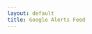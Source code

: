 ```yaml
---
layout: default
title: Google Alerts Feed
---
```

<div id="google-alerts-feed"></div>

<script>
  const googleAlertsFeedUrl = 'https://www.google.com/alerts/feeds/03750442468762682644/4867997228424038997';
  const googleAlertsFeedContainer = document.getElementById('google-alerts-feed');
  
  fetch(googleAlertsFeedUrl)
    .then(response => response.text())
    .then(data => {
      const parser = new DOMParser();
      const xml = parser.parseFromString(data, 'application/xml');
      const items = xml.querySelectorAll('entry');
      
      let html = '';
      items.forEach(item => {
        html += `
          <h2>${item.querySelector('title').textContent}</h2>
          <p>${item.querySelector('content').textContent}</p>
          <a href="${item.querySelector('link').getAttribute('href')}" target="_blank">Read More</a>
        `;
      });
      
      googleAlertsFeedContainer.innerHTML = html;
    });
</script>
